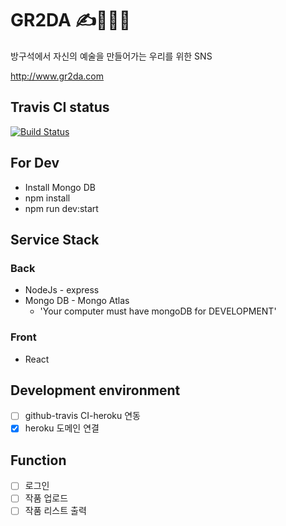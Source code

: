 <!-- @format -->

# GR2DA ✍️🎨🎤🎹

방구석에서 자신의 예술을 만들어가는 우리를 위한 SNS

http://www.gr2da.com

## Travis CI status

[![Build Status](https://travis-ci.com/minimal1/gr2da.svg?branch=master)](https://travis-ci.com/minimal1/gr2da)

## For Dev

- Install Mongo DB
- npm install
- npm run dev:start

## Service Stack

### Back

- NodeJs - express
- Mongo DB - Mongo Atlas
  - 'Your computer must have mongoDB for DEVELOPMENT'

### Front

- React

## Development environment

- [ ] github-travis CI-heroku 연동
- [x] heroku 도메인 연결

## Function

- [ ] 로그인
- [ ] 작품 업로드
- [ ] 작품 리스트 출력
